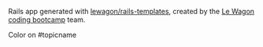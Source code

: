 Rails app generated with [lewagon/rails-templates](https://github.com/lewagon/rails-templates), created by the [Le Wagon coding bootcamp](https://www.lewagon.com) team.

Color on #topicname
